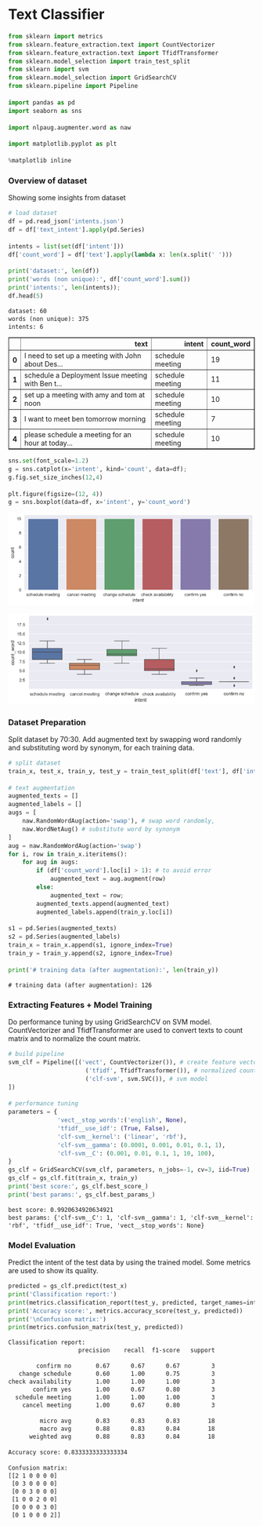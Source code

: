 
# Text Classifier


```python
from sklearn import metrics
from sklearn.feature_extraction.text import CountVectorizer
from sklearn.feature_extraction.text import TfidfTransformer
from sklearn.model_selection import train_test_split
from sklearn import svm
from sklearn.model_selection import GridSearchCV
from sklearn.pipeline import Pipeline

import pandas as pd
import seaborn as sns

import nlpaug.augmenter.word as naw

import matplotlib.pyplot as plt

%matplotlib inline
```

### Overview of dataset


Showing some insights from dataset


```python
# load dataset
df = pd.read_json('intents.json')
df = df['text_intent'].apply(pd.Series)

intents = list(set(df['intent']))
df['count_word'] = df['text'].apply(lambda x: len(x.split(' ')))

print('dataset:', len(df))
print('words (non unique):', df['count_word'].sum())
print('intents:', len(intents));
df.head(5)
```

    dataset: 60
    words (non unique): 375
    intents: 6
    




<div>
<style scoped>
    .dataframe tbody tr th:only-of-type {
        vertical-align: middle;
    }

    .dataframe tbody tr th {
        vertical-align: top;
    }

    .dataframe thead th {
        text-align: right;
    }
</style>
<table border="1" class="dataframe">
  <thead>
    <tr style="text-align: right;">
      <th></th>
      <th>text</th>
      <th>intent</th>
      <th>count_word</th>
    </tr>
  </thead>
  <tbody>
    <tr>
      <th>0</th>
      <td>I need to set up a meeting with John about Des...</td>
      <td>schedule meeting</td>
      <td>19</td>
    </tr>
    <tr>
      <th>1</th>
      <td>schedule a Deployment Issue meeting with Ben t...</td>
      <td>schedule meeting</td>
      <td>11</td>
    </tr>
    <tr>
      <th>2</th>
      <td>set up a meeting with amy and tom at noon</td>
      <td>schedule meeting</td>
      <td>10</td>
    </tr>
    <tr>
      <th>3</th>
      <td>I want to meet ben tomorrow morning</td>
      <td>schedule meeting</td>
      <td>7</td>
    </tr>
    <tr>
      <th>4</th>
      <td>please schedule a meeting for an hour at today...</td>
      <td>schedule meeting</td>
      <td>10</td>
    </tr>
  </tbody>
</table>
</div>




```python
sns.set(font_scale=1.2)
g = sns.catplot(x='intent', kind='count', data=df);
g.fig.set_size_inches(12,4)

plt.figure(figsize=(12, 4))
g = sns.boxplot(data=df, x='intent', y='count_word')
```


![png](images/output_5_0.png)



![png](images/output_5_1.png)


### Dataset Preparation

Split dataset by 70:30. Add augmented text by swapping word randomly and substituting word by synonym, for each training data.


```python
# split dataset
train_x, test_x, train_y, test_y = train_test_split(df['text'], df['intent'], stratify=df['intent'], random_state=0, test_size=0.30)

# text augmentation
augmented_texts = []
augmented_labels = []
augs = [
    naw.RandomWordAug(action='swap'), # swap word randomly,
    naw.WordNetAug() # substitute word by synonym
]
aug = naw.RandomWordAug(action='swap')
for i, row in train_x.iteritems():
    for aug in augs:
        if (df['count_word'].loc[i] > 1): # to avoid error
            augmented_text = aug.augment(row)
        else:
            augmented_text = row;
        augmented_texts.append(augmented_text)
        augmented_labels.append(train_y.loc[i])
    
s1 = pd.Series(augmented_texts)
s2 = pd.Series(augmented_labels)
train_x = train_x.append(s1, ignore_index=True)
train_y = train_y.append(s2, ignore_index=True)

print('# training data (after augmentation):', len(train_y))
```

    # training data (after augmentation): 126
    

### Extracting Features + Model Training

Do performance tuning by using GridSearchCV on SVM model. CountVectorizer and TfidfTransformer are used to convert texts to count matrix and to normalize the count matrix.


```python
# build pipeline
svm_clf = Pipeline([('vect', CountVectorizer()), # create feature vectors
                      ('tfidf', TfidfTransformer()), # normalized count matrix
                      ('clf-svm', svm.SVC()), # svm model
])

# performance tuning
parameters = {
              'vect__stop_words':('english', None),
              'tfidf__use_idf': (True, False),
              'clf-svm__kernel': ('linear', 'rbf'),
              'clf-svm__gamma': (0.0001, 0.001, 0.01, 0.1, 1),
              'clf-svm__C': (0.001, 0.01, 0.1, 1, 10, 100),
}
gs_clf = GridSearchCV(svm_clf, parameters, n_jobs=-1, cv=3, iid=True)
gs_clf = gs_clf.fit(train_x, train_y)
print('best score:', gs_clf.best_score_)
print('best params:', gs_clf.best_params_)
```

    best score: 0.9920634920634921
    best params: {'clf-svm__C': 1, 'clf-svm__gamma': 1, 'clf-svm__kernel': 'rbf', 'tfidf__use_idf': True, 'vect__stop_words': None}
    

### Model Evaluation

Predict the intent of the test data by using the trained model. Some metrics are used to show its quality.


```python
predicted = gs_clf.predict(test_x)
print('Classification report:')
print(metrics.classification_report(test_y, predicted, target_names=intents))
print('Accuracy score:', metrics.accuracy_score(test_y, predicted))
print('\nConfusion matrix:')
print(metrics.confusion_matrix(test_y, predicted))
```

    Classification report:
                        precision    recall  f1-score   support
    
            confirm no       0.67      0.67      0.67         3
       change schedule       0.60      1.00      0.75         3
    check availability       1.00      1.00      1.00         3
           confirm yes       1.00      0.67      0.80         3
      schedule meeting       1.00      1.00      1.00         3
        cancel meeting       1.00      0.67      0.80         3
    
             micro avg       0.83      0.83      0.83        18
             macro avg       0.88      0.83      0.84        18
          weighted avg       0.88      0.83      0.84        18
    
    Accuracy score: 0.8333333333333334
    
    Confusion matrix:
    [[2 1 0 0 0 0]
     [0 3 0 0 0 0]
     [0 0 3 0 0 0]
     [1 0 0 2 0 0]
     [0 0 0 0 3 0]
     [0 1 0 0 0 2]]
    

